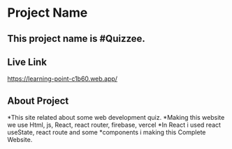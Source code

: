 # Project Name

## This project name is #Quizzee.

## Live Link
https://learning-point-c1b60.web.app/

## About Project
*This site related about some web development quiz.
*Making this website we use Html, js, React, react router, firebase, vercel
*In React i used react useState, react route and some *components i making this Complete Website.